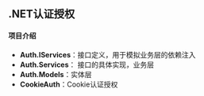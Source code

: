 ## .NET认证授权

#### 项目介绍

- **Auth.IServices**：接口定义，用于模拟业务层的依赖注入
- **Auth.Services**： 接口的具体实现，业务层
- **Auth.Models**：实体层
- **CookieAuth**：Cookie认证授权

